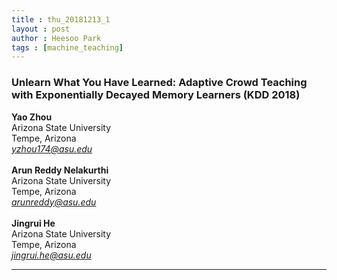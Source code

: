 ```yaml
---
title : thu_20181213_1
layout : post
author : Heesoo Park
tags : [machine_teaching]
---
```


<h3>Unlearn What You Have Learned: Adaptive Crowd Teaching
with Exponentially Decayed Memory Learners (KDD 2018)</h3>


<p>

<b>Yao Zhou</b><br/>
Arizona State University<br/>
Tempe, Arizona<br/>
<em>yzhou174@asu.edu</em><br/><br/>
<b>Arun Reddy Nelakurthi</b><Br/>
Arizona State University<br/>
Tempe, Arizona<br/>
<em>arunreddy@asu.edu</em><br/><Br/>
<b>Jingrui He</b><Br/>
Arizona State University<br/>
Tempe, Arizona<br/>
<em>jingrui.he@asu.edu</em><Br/>








</p>

<hr />
<p>

</p>
